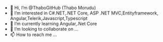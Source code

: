 - 👋 Hi, I’m @ThaboGitHub (Thabo Morudu) 
- 👀 I’m interested in C#.NET,.NET Core, ASP .NET MVC,Entityframework, Angular,Telerik,Javascript,Typescript
- 🌱 I’m currently learning Angular,.Net Core
- 💞️ I’m looking to collaborate on ...
- 📫 How to reach me ...

<!---
ThaboGitHub/ThaboGitHub is a ✨ special ✨ repository because its `README.md` (this file) appears on your GitHub profile.
You can click the Preview link to take a look at your changes.
--->
